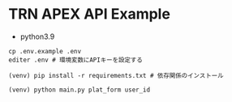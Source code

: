 # TRN APEX API Example

- python3.9

```shell
cp .env.example .env
editer .env # 環境変数にAPIキーを設定する
```

```shell
(venv) pip install -r requirements.txt # 依存関係のインストール
```

```shell
(venv) python main.py plat_form user_id
```